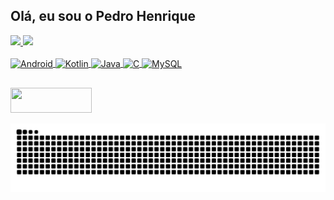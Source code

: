 ## Olá, eu sou o Pedro Henrique

<div >
  <a href="https://github.com/Pedroid1" />
  <img height="170px" src="https://github-readme-stats.vercel.app/api?username=Pedroid1&theme=radical&count_private=true&show_icons=true" />
  <img height="170px" src="https://github-readme-stats.vercel.app/api/top-langs/?username=Pedroid1&theme=radical" />
</div>

<div style="display: inline_block"><br>
  <img align="center" alt="Android" height="40" width="100" src="https://img.shields.io/badge/Android-3DDC84?style=for-the-badge&logo=android&logoColor=white" />
  <img align="center" alt="Kotlin" height="40" width="100" src="https://img.shields.io/badge/Kotlin-0095D5?&style=for-the-badge&logo=kotlin&logoColor=white" />
  <img align="center" alt="Java" height="40" width="100" src="https://img.shields.io/badge/Java-ED8B00?style=for-the-badge&logo=java&logoColor=white" />
  <img align="center" alt="C" height="40" width="100" src="https://img.shields.io/badge/C-00599C?style=for-the-badge&logo=c&logoColor=white" />
  <img align="center" alt="MySQL" height="40" width="100" src="https://img.shields.io/badge/MySQL-00000F?style=for-the-badge&logo=mysql&logoColor=white" />
</div>

## 

<div>
  <a href="https://www.linkedin.com/in/pedro-henrique-de-souza-araujo/" >
    <img src="https://img.shields.io/badge/LinkedIn-0077B5?style=for-the-badge&logo=linkedin&logoColor=white" height="40" width="130" >
  </a>
</div>

![Snake animation](https://github.com/Pedroid1/Pedroid1/blob/output/github-contribution-grid-snake.svg)
  
  

  



